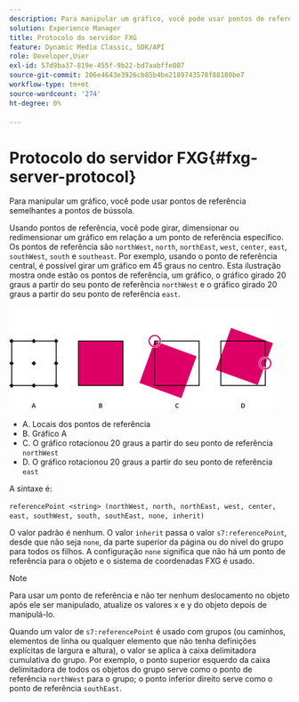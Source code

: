 ```yaml
---
description: Para manipular um gráfico, você pode usar pontos de referência semelhantes a pontos de bússola.
solution: Experience Manager
title: Protocolo do servidor FXG
feature: Dynamic Media Classic, SDK/API
role: Developer,User
exl-id: 57d9ba37-819e-455f-9b22-bd7aabffe007
source-git-commit: 206e4643e3926cb85b4be2189743578f88180be7
workflow-type: tm+mt
source-wordcount: '274'
ht-degree: 0%

---
```


# Protocolo do servidor FXG{#fxg-server-protocol}

Para manipular um gráfico, você pode usar pontos de referência semelhantes a pontos de bússola.

Usando pontos de referência, você pode girar, dimensionar ou redimensionar um gráfico em relação a um ponto de referência específico. Os pontos de referência são `northWest`, `north`, `northEast`, `west`, `center`, `east`, `southWest`, `south` e `southeast`. Por exemplo, usando o ponto de referência central, é possível girar um gráfico em 45 graus no centro. Esta ilustração mostra onde estão os pontos de referência, um gráfico, o gráfico girado 20 graus a partir do seu ponto de referência `northWest` e o gráfico girado 20 graus a partir do seu ponto de referência `east`.

![](assets/wp_ref_points.png)

* A. Locais dos pontos de referência
* B. Gráfico A
* C. O gráfico rotacionou 20 graus a partir do seu ponto de referência `northWest`
* D. O gráfico rotacionou 20 graus a partir do seu ponto de referência `east`

A sintaxe é:

`referencePoint <string> (northWest, north, northEast, west, center, east, southWest, south, southEast, none, inherit)`

O valor padrão é nenhum. O valor `inherit` passa o valor `s7:referencePoint`, desde que não seja `none`, da parte superior da página ou do nível do grupo para todos os filhos. A configuração `none` significa que não há um ponto de referência para o objeto e o sistema de coordenadas FXG é usado.

>[!NOTE]
>
>Para usar um ponto de referência e não ter nenhum deslocamento no objeto após ele ser manipulado, atualize os valores x e y do objeto depois de manipulá-lo.

Quando um valor de `s7:referencePoint` é usado com grupos (ou caminhos, elementos de linha ou qualquer elemento que não tenha definições explícitas de largura e altura), o valor se aplica à caixa delimitadora cumulativa do grupo. Por exemplo, o ponto superior esquerdo da caixa delimitadora de todos os objetos do grupo serve como o ponto de referência `northWest` para o grupo; o ponto inferior direito serve como o ponto de referência `southEast`.
